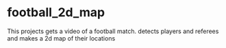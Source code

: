 # football_2d_map
This projects gets a video of a football match. detects players and referees and makes a 2d map of their locations 
